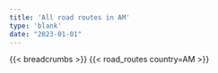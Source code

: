 ```yaml
---
title: 'All road routes in AM'
type: 'blank'
date: "2023-01-01"
---
```


{{< breadcrumbs >}}
{{< road_routes country=AM >}}
